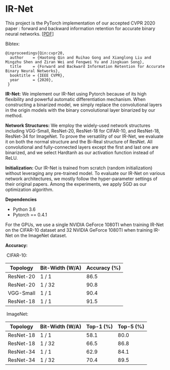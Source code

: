 # IR-Net

This project is the PyTorch implementation of our accepted CVPR 2020 paper : forward and backward information retention for accurate binary neural networks. [[PDF](  https://htqin.github.io/Pubs/QIN_CVPR2020_6014.pdf )]

Bibtex:

```
@inproceedings{Qin:cvpr20,
  author    = {Haotong Qin and Ruihao Gong and Xianglong Liu and Mingzhu Shen and Ziran Wei and Fengwei Yu and Jingkuan Song},
  title     = {Forward and Backward Information Retention for Accurate Binary Neural Networks},
  booktitle = {IEEE CVPR},
  year      = {2020},
 }
```

**IR-Net:** We implement our IR-Net using Pytorch because of its high flexibility and powerful automatic differentiation mechanism. When constructing a binarized model, we simply replace the convolutional layers in the origin models with the binary convolutional layer binarized by our method.

**Network Structures:** We employ the widely-used network structures including VGG-Small, ResNet-20, ResNet-18 for CIFAR-10, and ResNet-18, ResNet-34 for ImageNet. To prove the versatility of our IR-Net, we evaluate it on both the normal structure and the Bi-Real structure of ResNet. All convolutional and fully-connected layers except the first and last one are binarized, and we select Hardtanh as our activation function instead of ReLU.

**Initialization:** Our IR-Net is trained from scratch (random initialization) without leveraging any pre-trained model. To evaluate our IR-Net on various network architectures, we mostly follow the hyper-parameter settings of their original papers. Among the experiments, we apply SGD as our optimization algorithm.

**Dependencies**

- Python 3.6
- Pytorch == 0.4.1

For the GPUs, we use a single NVIDIA GeForce 1080TI when training IR-Net on the CIFAR-10 dataset and 32 NVIDIA GeForce 1080TI when training IR-Net on the ImageNet dataset.

**Accuracy:** 

​	CIFAR-10:

| Topology  | Bit-Width (W/A) | Accuracy (%) |
| --------- | --------------- | ------------ |
| ResNet-20 | 1 / 1           | 86.5         |
| ResNet-20 | 1 / 32          | 90.8         |
| VGG-Small | 1 / 1           | 90.4         |
| ResNet-18 | 1 / 1           | 91.5         |

​	ImageNet:

| Topology  | Bit-Width (W/A) | Top-1 (%) | Top-5 (%) |
| --------- | --------------- | --------- | --------- |
| ResNet-18 | 1 / 1           | 58.1      | 80.0      |
| ResNet-18 | 1 / 32          | 66.5      | 86.8      |
| ResNet-34 | 1 / 1           | 62.9      | 84.1      |
| ResNet-34 | 1 / 32          | 70.4      | 89.5      |


